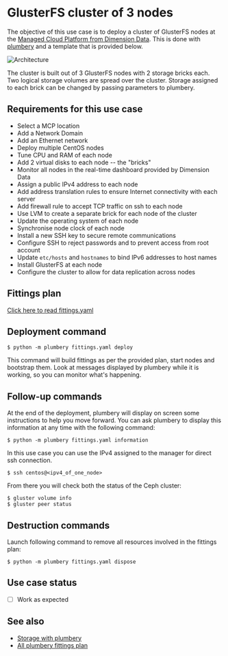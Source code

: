 # GlusterFS cluster of 3 nodes

The objective of this use case is to deploy a cluster of GlusterFS nodes at the [Managed Cloud Platform from Dimension Data](http://cloud.dimensiondata.com/eu/en/).
This is done with [plumbery](https://docs.mcp-services.net/display/PLUM/Plumbery) and a template that is provided below.

![Architecture](architecture.png)

The cluster is built out of 3 GlusterFS nodes with 2 storage bricks each. Two logical storage volumes are spread over the cluster. Storage assigned to each brick can be changed by passing parameters to plumbery.

## Requirements for this use case

* Select a MCP location
* Add a Network Domain
* Add an Ethernet network
* Deploy multiple CentOS nodes
* Tune CPU and RAM of each node
* Add 2 virtual disks to each node -- the "bricks"
* Monitor all nodes in the real-time dashboard provided by Dimension Data
* Assign a public IPv4 address to each node
* Add address translation rules to ensure Internet connectivity with each server
* Add firewall rule to accept TCP traffic on ssh to each node
* Use LVM to create a separate brick for each node of the cluster
* Update the operating system of each node
* Synchronise node clock of each node
* Install a new SSH key to secure remote communications
* Configure SSH to reject passwords and to prevent access from root account
* Update `etc/hosts` and `hostnames` to bind IPv6 addresses to host names
* Install GlusterFS at each node
* Configure the cluster to allow for data replication across nodes

## Fittings plan

[Click here to read fittings.yaml](fittings.yaml)

## Deployment command

    $ python -m plumbery fittings.yaml deploy

This command will build fittings as per the provided plan, start nodes
and bootstrap them. Look at messages displayed by plumbery while it is
working, so you can monitor what's happening.

## Follow-up commands

At the end of the deployment, plumbery will display on screen some instructions
to help you move forward. You can ask plumbery to display this information
at any time with the following command:

    $ python -m plumbery fittings.yaml information

In this use case you can use the IPv4 assigned to the manager for direct ssh
connection.

    $ ssh centos@<ipv4_of_one_node>

From there you will check both the status of the Ceph cluster:

    $ gluster volume info
    $ gluster peer status

## Destruction commands

Launch following command to remove all resources involved in the fittings plan:

    $ python -m plumbery fittings.yaml dispose

## Use case status

- [ ] Work as expected

## See also

- [Storage with plumbery](../)
- [All plumbery fittings plan](../../)

